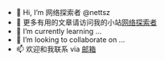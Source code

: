- 👋 Hi, I’m 网络探索者 @nettsz
- 👀 更多有用的文章请访问我的小站<a href="https://www.nettsz.com/">网络探索者</a>
- 🌱 I’m currently learning ...
- 💞️ I’m looking to collaborate on ...
- 📫 欢迎和我联系 via <a href="mailto:nettsz@foxmail.com">邮箱</a>

<!---
nettsz/nettsz is a ✨ special ✨ repository because its `README.md` (this file) appears on your GitHub profile.
You can click the Preview link to take a look at your changes.
--->
